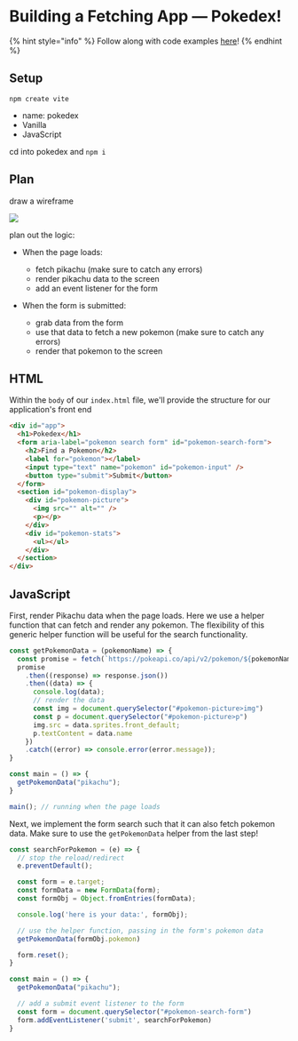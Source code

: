 # Building a Fetching App — Pokedex!

{% hint style="info" %}
Follow along with code examples [here](https://github.com/The-Marcy-Lab-School/3-0-2-pokedex-search-api-f23)!
{% endhint %}

## Setup
`npm create vite`
- name: pokedex
- Vanilla
- JavaScript

cd into pokedex and `npm i`

## Plan

draw a wireframe

![](./pokedex-wireframe.svg)

plan out the logic:
* When the page loads:
  * fetch pikachu (make sure to catch any errors)
  * render pikachu data to the screen
  * add an event listener for the form

* When the form is submitted:
  * grab data from the form
  * use that data to fetch a new pokemon (make sure to catch any errors)
  * render that pokemon to the screen

## HTML

Within the `body` of our `index.html` file, we'll provide the structure for our application's front end

```html
<div id="app">
  <h1>Pokedex</h1>
  <form aria-label="pokemon search form" id="pokemon-search-form">
    <h2>Find a Pokemon</h2>
    <label for="pokemon"></label>
    <input type="text" name="pokemon" id="pokemon-input" />
    <button type="submit">Submit</button>
  </form>
  <section id="pokemon-display">
    <div id="pokemon-picture">
      <img src="" alt="" />
      <p></p>
    </div>
    <div id="pokemon-stats">
      <ul></ul>
    </div>
  </section>
</div>
```

## JavaScript

First, render Pikachu data when the page loads. Here we use a helper function that can fetch and render any pokemon. The flexibility of this generic helper function will be useful for the search functionality.

```js
const getPokemonData = (pokemonName) => {
  const promise = fetch(`https://pokeapi.co/api/v2/pokemon/${pokemonName}`);
  promise
    .then((response) => response.json())
    .then((data) => {
      console.log(data);
      // render the data
      const img = document.querySelector("#pokemon-picture>img")
      const p = document.querySelector("#pokemon-picture>p")
      img.src = data.sprites.front_default;
      p.textContent = data.name
    })
    .catch((error) => console.error(error.message));
}

const main = () => {
  getPokemonData("pikachu");
}

main(); // running when the page loads
```

Next, we implement the form search such that it can also fetch pokemon data. Make sure to use the `getPokemonData` helper from the last step!

```js
const searchForPokemon = (e) => {
  // stop the reload/redirect
  e.preventDefault();

  const form = e.target;
  const formData = new FormData(form);
  const formObj = Object.fromEntries(formData);

  console.log('here is your data:', formObj);

  // use the helper function, passing in the form's pokemon data
  getPokemonData(formObj.pokemon)

  form.reset();
}

const main = () => {
  getPokemonData("pikachu");

  // add a submit event listener to the form
  const form = document.querySelector("#pokemon-search-form")
  form.addEventListener('submit', searchForPokemon)
}
```